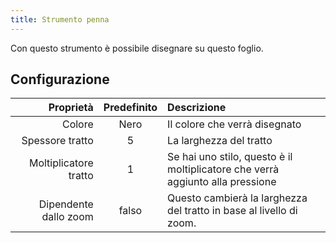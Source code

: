 ```yaml
---
title: Strumento penna
---
```


Con questo strumento è possibile disegnare su questo foglio.

## Configurazione

|             Proprietà | Predefinito | Descrizione                                                                         |
| --------------------: | :---------: | :---------------------------------------------------------------------------------- |
|                Colore |     Nero    | Il colore che verrà disegnato                                                       |
|       Spessore tratto |      5      | La larghezza del tratto                                                             |
| Moltiplicatore tratto |      1      | Se hai uno stilo, questo è il moltiplicatore che verrà aggiunto alla pressione      |
| Dipendente dallo zoom |    falso    | Questo cambierà la larghezza del tratto in base al livello di zoom. |
